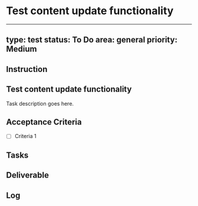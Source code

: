 # Test content update functionality

---
type: test
status: To Do
area: general
priority: Medium
---


## Instruction
## Test content update functionality

Task description goes here.

## Acceptance Criteria

- [ ] Criteria 1


## Tasks

## Deliverable

## Log
